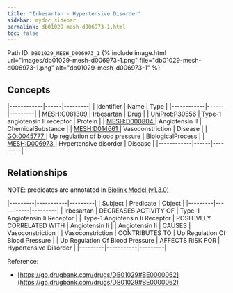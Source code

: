 ```yaml
---
title: "Irbesartan - Hypertensive Disorder"
sidebar: mydoc_sidebar
permalink: db01029-mesh-d006973-1.html
toc: false 
---
```



Path ID: `DB01029_MESH_D006973_1`
{% include image.html url="images/db01029-mesh-d006973-1.png" file="db01029-mesh-d006973-1.png" alt="db01029-mesh-d006973-1" %}

## Concepts

|------------|------|---------|
| Identifier | Name | Type    |
|------------|------|---------|
| <a href="https://identifiers.org/MESH:C081309">MESH:C081309 </a> | Irbesartan | Drug |
| <a href="https://identifiers.org/UniProt:P30556">UniProt:P30556 </a> | Type-1 angiotensin II receptor | Protein |
| <a href="https://identifiers.org/MESH:D000804">MESH:D000804 </a> | Angiotensin II | ChemicalSubstance |
| <a href="https://identifiers.org/MESH:D014661">MESH:D014661 </a> | Vasoconstriction | Disease |
| <a href="https://identifiers.org/GO:0045777">GO:0045777 </a> | Up regulation of blood pressure | BiologicalProcess |
| <a href="https://identifiers.org/MESH:D006973">MESH:D006973 </a> | Hypertensive disorder | Disease |
|------------|------|---------|

## Relationships


NOTE: predicates are annotated in <a href="https://github.com/biolink/biolink-model/releases/tag/v1.3.0">Biolink Model (v1.3.0)</a>

|---------|-----------|---------|
| Subject | Predicate | Object  |
|---------|-----------|---------|
| Irbesartan | DECREASES ACTIVITY OF | Type-1 Angiotensin Ii Receptor |
| Type-1 Angiotensin Ii Receptor | POSITIVELY CORRELATED WITH | Angiotensin Ii |
| Angiotensin Ii | CAUSES | Vasoconstriction |
| Vasoconstriction | CONTRIBUTES TO | Up Regulation Of Blood Pressure |
| Up Regulation Of Blood Pressure | AFFECTS RISK FOR | Hypertensive Disorder |
|---------|-----------|---------|

Reference: 
  - [https://go.drugbank.com/drugs/DB01029#BE0000062](https://go.drugbank.com/drugs/DB01029#BE0000062)

